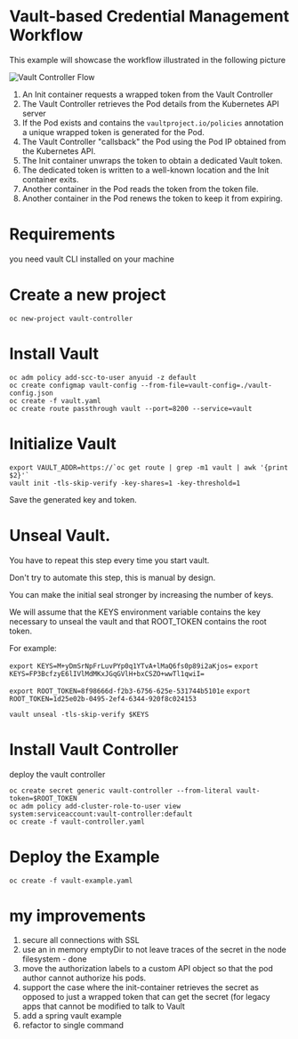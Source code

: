 # Vault-based Credential Management Workflow

This example will showcase the workflow illustrated in the following picture

![Vault Controller Flow](../images/vault-controller-raf.png)

1. An Init container requests a wrapped token from the Vault Controller
2. The Vault Controller retrieves the Pod details from the Kubernetes API server
3. If the Pod exists and contains the `vaultproject.io/policies` annotation a unique wrapped token is generated for the Pod.
4. The Vault Controller "callsback" the Pod using the Pod IP obtained from the Kubernetes API.
5. The Init container unwraps the token to obtain a dedicated Vault token.
6. The dedicated token is written to a well-known location and the Init container exits.
7. Another container in the Pod reads the token from the token file.
8. Another container in the Pod renews the token to keep it from expiring.

# Requirements
you need vault CLI installed on your machine

# Create a new project
```
oc new-project vault-controller
```

# Install Vault
```
oc adm policy add-scc-to-user anyuid -z default
oc create configmap vault-config --from-file=vault-config=./vault-config.json
oc create -f vault.yaml
oc create route passthrough vault --port=8200 --service=vault
```
# Initialize Vault
```
export VAULT_ADDR=https://`oc get route | grep -m1 vault | awk '{print $2}'`
vault init -tls-skip-verify -key-shares=1 -key-threshold=1
```
Save the generated key and token. 

# Unseal Vault.
 
You have to repeat this step every time you start vault. 

Don't try to automate this step, this is manual by design. 

You can make the initial seal stronger by increasing the number of keys. 

We will assume that the KEYS environment variable contains the key necessary to unseal the vault and that ROOT_TOKEN contains the root token.

For example:

`export KEYS=M+yDmSrNpFrLuvPYp0q1YTvA+lMaQ6fs0p89i2aKjos=`
`export KEYS=FP3BcfzyE6lIVlMdMKxJGqGVlH+bxCSZO+wwTl1qwiI=`

`export ROOT_TOKEN=8f98666d-f2b3-6756-625e-531744b5101e`
`export ROOT_TOKEN=1d25e02b-0495-2ef4-6344-920f8c024153`

```
vault unseal -tls-skip-verify $KEYS
```

# Install Vault Controller

deploy the vault controller
```
oc create secret generic vault-controller --from-literal vault-token=$ROOT_TOKEN
oc adm policy add-cluster-role-to-user view system:serviceaccount:vault-controller:default
oc create -f vault-controller.yaml
```
# Deploy the Example
```
oc create -f vault-example.yaml
```


# my improvements

1. secure all connections with SSL
2. use an in memory emptyDir to not leave traces of the secret in the node filesystem - done
3. move the authorization labels to a custom API object so that the pod author cannot authorize his pods.
4. support the case where the init-container retrieves the secret as opposed to just a wrapped token that can get the secret (for legacy apps that cannot be modified to talk to Vault
5. add a spring vault example
6. refactor to single command
